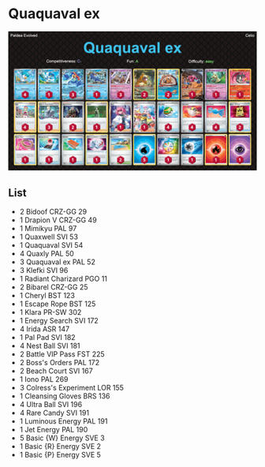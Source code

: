 # Quaquaval ex

![decklist](../../!Images/Standard/5BST-PAL/Quaquaval%20ex.PNG)

## List
* 2 Bidoof CRZ-GG 29
* 1 Drapion V CRZ-GG 49
* 1 Mimikyu PAL 97
* 1 Quaxwell SVI 53
* 1 Quaquaval SVI 54
* 4 Quaxly PAL 50
* 3 Quaquaval ex PAL 52
* 3 Klefki SVI 96
* 1 Radiant Charizard PGO 11
* 2 Bibarel CRZ-GG 25
* 1 Cheryl BST 123
* 1 Escape Rope BST 125
* 1 Klara PR-SW 302
* 1 Energy Search SVI 172
* 4 Irida ASR 147
* 1 Pal Pad SVI 182
* 4 Nest Ball SVI 181
* 2 Battle VIP Pass FST 225
* 2 Boss's Orders PAL 172
* 2 Beach Court SVI 167
* 1 Iono PAL 269
* 3 Colress's Experiment LOR 155
* 1 Cleansing Gloves BRS 136
* 4 Ultra Ball SVI 196
* 4 Rare Candy SVI 191
* 1 Luminous Energy PAL 191
* 1 Jet Energy PAL 190
* 5 Basic {W} Energy SVE 3
* 1 Basic {R} Energy SVE 2
* 1 Basic {P} Energy SVE 5
